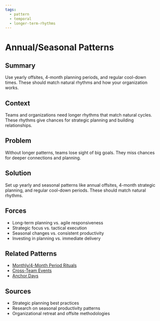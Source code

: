 ```yaml
---
tags:
  - pattern
  - temporal
  - longer-term-rhythms
---
```

# Annual/Seasonal Patterns

## Summary
Use yearly offsites, 4-month planning periods, and regular cool-down times. These should match natural rhythms and how your organization works.

## Context
Teams and organizations need longer rhythms that match natural cycles. These rhythms give chances for strategic planning and building relationships.

## Problem
Without longer patterns, teams lose sight of big goals. They miss chances for deeper connections and planning.

## Solution
Set up yearly and seasonal patterns like annual offsites, 4-month strategic planning, and regular cool-down periods. These should match natural rhythms.

## Forces
- Long-term planning vs. agile responsiveness
- Strategic focus vs. tactical execution
- Seasonal changes vs. consistent productivity
- Investing in planning vs. immediate delivery

## Related Patterns
- [Monthly/4-Month Period Rituals](monthly-4-monthly-rituals.md)
- [Cross-Team Events](cross-team-events.md)
- [Anchor Days](../organizational/anchor-days.md)

## Sources
- Strategic planning best practices
- Research on seasonal productivity patterns
- Organizational retreat and offsite methodologies